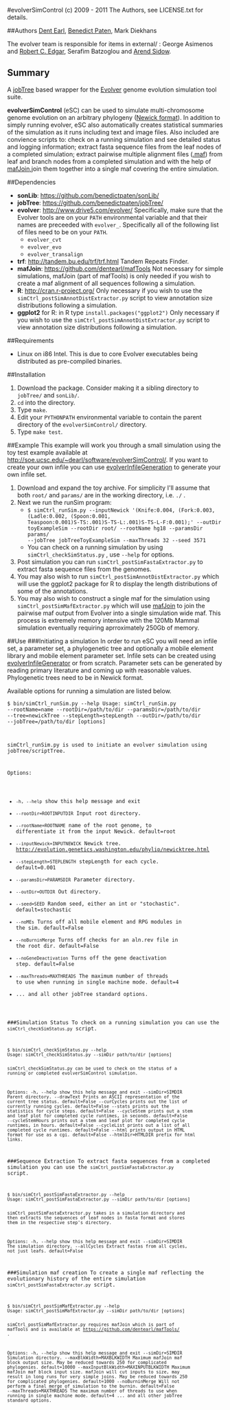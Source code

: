 #evolverSimControl
(c) 2009 - 2011 The Authors, see LICENSE.txt for details.

##Authors
[Dent Earl](https://github.com/dentearl/), [Benedict Paten](https://github.com/dentearl/), Mark Diekhans

The evolver team is responsible for items in external/ : George Asimenos and [Robert C. Edgar](http://www.drive5.com/), Serafim Batzoglou and [Arend Sidow](http://mendel.stanford.edu/sidowlab/).

## Summary
A [jobTree](https://github.com/benedictpaten/jobTree/) based wrapper for the [Evolver](http://www.drive5.com/evolver/) genome evolution simulation tool suite. 

**evolverSimControl** (eSC) can be used to simulate multi-chromosome genome evolution on an arbitrary phylogeny ([Newick format](http://evolution.genetics.washington.edu/phylip/newicktree.html)). In addition to simply running evolver, eSC also automatically creates statistical summaries of the simulation as it runs including text and image files. Also included are convience scripts to: check on a running simulation and see detailed status and logging information; extract fasta sequence files from the leaf nodes of a completed simulation; extract pairwise multiple alignment files ([.maf](http://genome.ucsc.edu/FAQ/FAQformat.html#format5)) from leaf and branch nodes from a completed simulation and with the help of [mafJoin](https://github.com/dentearl/mafTools/),join them together into a single maf covering the entire simulation.

##Dependencies
* **sonLib**: https://github.com/benedictpaten/sonLib/
* **jobTree**: https://github.com/benedictpaten/jobTree/
* **evolver**: http://www.drive5.com/evolver/ Specifically, make sure that the Evolver tools are on your <code>PATH</code> environmental variable and that their names are preceeded with <code>evolver_</code>. Specifically all of the following list of files need to be on your <code>PATH</code>.
    * <code>evolver_cvt</code>
    * <code>evolver_evo</code>
    * <code>evolver_transalign</code>
* **trf**: http://tandem.bu.edu/trf/trf.html Tandem Repeats Finder.
* **mafJoin**: https://github.com/dentearl/mafTools Not necessary for simple simulations, mafJoin (part of mafTools) is only needed if you wish to create a maf alignment of all sequences following a simulation.
* **R**: http://cran.r-project.org/ Only necessary if you wish to use the <code>simCtrl_postSimAnnotDistExtractor.py</code> script to view annotation size distributions following a simulation.
* **ggplot2** for R: in R type <code>install.packages("ggplot2")</code> Only necessary if you wish to use the <code>simCtrl_postSimAnnotDistExtractor.py</code> script to view annotation size distributions following a simulation.

##Requirements
* Linux on i86 Intel. This is due to core Evolver executables being distributed as pre-compiled binaries.

##Installation
1. Download the package. Consider making it a sibling directory to <code>jobTree/</code> and <code>sonLib/</code>.
2. <code>cd</code> into the directory.
3. Type <code>make</code>.
4. Edit your <code>PYTHONPATH</code> environmental variable to contain the parent directory of the <code>evolverSimControl/</code> directory.
5. Type <code>make test</code>.

##Example
This example will work you through a small simulation using the toy test example available at http://soe.ucsc.edu/~dearl/software/evolverSimControl/. If you want to create your own infile you can use [evolverInfileGeneration](https://github.com/dentearl/evolverInfileGeneration) to generate your own infile set.

1. Download and expand the toy archive. For simplicity I'll assume that both <code>root/</code> and <code>params/</code> are in the working directory, i.e. <code>./</code> .
2. Next we run the runSim program:
    * <code>$ simCtrl_runSim.py --inputNewick '(Knife:0.004, (Fork:0.003, (Ladle:0.002, (Spoon:0.001, Teaspoon:0.001)S-TS:.001)S-TS-L:.001)S-TS-L-F:0.001);' --outDir toyExampleSim --rootDir root/ --rootName hg18 --paramsDir params/ --jobTree jobTreeToyExampleSim --maxThreads 32 --seed 3571</code>
    * You can check on a running simulation by using <code>simCtrl_checkSimStatus.py</code> , use <code>--help</code> for options.
3. Post simulation you can run <code>simCtrl_postSimFastaExtractor.py</code> to extract fasta sequence files from the genomes.
4. You may also wish to run <code>simCtrl_postSimAnnotDistExtractor.py</code> which will use the ggplot2 package for R to display the length distributions of some of the annotations.
5. You may also wish to construct a single maf for the simulation using <code>simCtrl_postSimMafExtractor.py</code> which will use [mafJoin](https://github.com/dentearl/mafTools/) to join the pairwise maf output from Evolver into a single simulation wide maf. This process is extremely memory intensive with the 120Mb Mammal simulation eventually requiring aprroximately 250Gb of memory.

##Use
###Initiating a simulation
In order to run eSC you will need an infile set, a parameter set, a phylogenetic tree and optionally a mobile element library and mobile element parameter set. Infile sets can be created using [evolverInfileGenerator](https://github.com/dentearl/evolverInfileGenerator/) or from scratch. Parameter sets can be generated by reading primary literature and coming up with reasonable values. Phylogenetic trees need to be in Newick format.

Available options for running a simulation are listed below.

<code>$ bin/simCtrl_runSim.py --help
Usage: simCtrl_runSim.py --rootName=name --rootDir=/path/to/dir --paramsDir=/path/to/dir
--tree=newickTree --stepLength=stepLength --outDir=/path/to/dir --jobTree=/path/to/dir [options]

simCtrl_runSim.py is used to initiate an evolver simulation using jobTree/scriptTree.

Options:
* <code>-h, --help</code> show this help message and exit
* <code>--rootDir=ROOTINPUTDIR</code> Input root directory.
* <code>--rootName=ROOTNAME</code> name of the root genome, to differentiate it from the input Newick. default=root
* <code>--inputNewick=INPUTNEWICK</code> Newick tree. http://evolution.genetics.washington.edu/phylip/newicktree.html
* <code>--stepLength=STEPLENGTH</code> stepLength for each cycle. default=0.001
* <code>--paramsDir=PARAMSDIR</code> Parameter directory.
* <code>--outDir=OUTDIR</code> Out directory.
* <code>--seed=SEED</code> Random seed, either an int or "stochastic". default=stochastic
* <code>--noMEs</code> Turns off all mobile element and RPG modules in the sim. default=False
* <code>--noBurninMerge</code> Turns off checks for an aln.rev file in the root dir. default=False
* <code>--noGeneDeactivation</code> Turns off the gene deactivation step. default=False
* <code>--maxThreads=MAXTHREADS</code> The maximum number of threads to use when running in single machine mode. default=4
* ... and all other jobTree standard options.

###Simulation Status
To check on a running simulation you can use the <code>simCtrl_checkSimStatus.py</code> script.

<code>
$ bin/simCtrl_checkSimStatus.py --help
Usage: simCtrl_checkSimStatus.py --simDir path/to/dir [options]

simCtrl_checkSimStatus.py can be used to check on the status of a running or completed
evolverSimControl simulation.

Options:
  -h, --help         show this help message and exit
  --simDir=SIMDIR    Parent directory.
  --drawText         Prints an ASCII representation of the current tree status. default=False
  --curCycles        prints out the list of currently running cycles. default=False
  --stats            prints out the statistics for cycle steps. default=False
  --cycleStem        prints out a stem and leaf plot for completed cycle runtimes, in seconds. default=False
  --cycleStemHours   prints out a stem and leaf plot for completed cycle runtimes, in hours. default=False
  --cycleList        prints out a list of all completed cycle runtimes. default=False
  --html             prints output in HTML format for use as a cgi. default=False
  --htmlDir=HTMLDIR  prefix for html links.
</code>

###Sequence Extraction
To extract fasta sequences from a completed simulation you can use the <code>simCtrl_postSimFastaExtractor.py</code> script.

<code>
$ bin/simCtrl_postSimFastaExtractor.py --help
Usage: simCtrl_postSimFastaExtractor.py --simDir path/to/dir [options]

simCtrl_postSimFastaExtractor.py takes in a simulation directory and then extracts the sequences
of leaf nodes in fasta format and stores them in the respective step's directory.

Options:
  -h, --help       show this help message and exit
  --simDir=SIMDIR  The simulation directory.
  --allCycles      Extract fastas from all cycles, not just leafs. default=False
</code>

###Simulation maf creation
To create a single maf reflecting the evolutionary history of the entire simulation <code>simCtrl_postSimFastaExtractor.py</code> script.

<code>
$ bin/simCtrl_postSimMafExtractor.py --help
Usage: simCtrl_postSimMafExtractor.py --simDir path/to/dir [options]

simCtrl_postSimMafExtractor.py requires mafJoin which is part of mafTools and is available
at https://github.com/dentearl/mafTools/ . 

Options:
  -h, --help            show this help message and exit
  --simDir=SIMDIR       Simulation directory.
  --maxBlkWidth=MAXBLKWIDTH
                        Maximum mafJoin maf block output size. May be reduced towards 250 for complicated
                        phylogenies. default=10000
  --maxInputBlkWidth=MAXINPUTBLKWIDTH
                        Maximum mafJoin maf block input size. mafJoin will cut inputs to size, may result in long
                        runs for very simple joins. May be reduced towards 250 for complicated phylogenies.
                        default=1000
  --noBurninMerge       Will not perform a final merge of simulation to the burnin. default=False
  --maxThreads=MAXTHREADS
                        The maximum number of threads to use when running in single machine mode. default=4
  ... and all other jobTree standard options.
</code>
